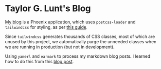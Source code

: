 # Taylor G. Lunt's Blog

[My blog](http://taylor.gl) is a Phoenix application, which uses `postcss-loader` and `tailwindcss` for styling, as per [this guide](https://pragmaticstudio.com/tutorials/adding-tailwind-css-to-phoenix).

Since `tailwindcss` generates thousands of CSS classes, most of which are unused by this project, we automatically purge the unneeded classes when we are running in production (but not in development).

Using `yamerl` and `earmark` to process my markdown blog posts. I learned how to do this from this [blog post](http://www.sebastianseilund.com/static-markdown-blog-posts-with-elixir-phoenix).
